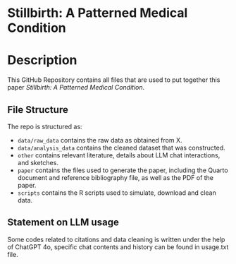 # Stillbirth: A Patterned Medical Condition

# Description

This GitHub Repository contains all files that are used to put together this paper *Stillbirth: A Patterned Medical Condition*.


## File Structure

The repo is structured as:

 - `data/raw_data` contains the raw data as obtained from X.
 - `data/analysis_data` contains the cleaned dataset that was constructed.
 - `other` contains relevant literature, details about LLM chat interactions, and sketches.
 - `paper` contains the files used to generate the paper, including the Quarto document and reference bibliography file, as well as the PDF of the paper.
 - `scripts` contains the R scripts used to simulate, download and clean data.

## Statement on LLM usage

Some codes related to citations and data cleaning is written under the help of ChatGPT 4o, specific chat contents and history can be found in usage.txt file.
